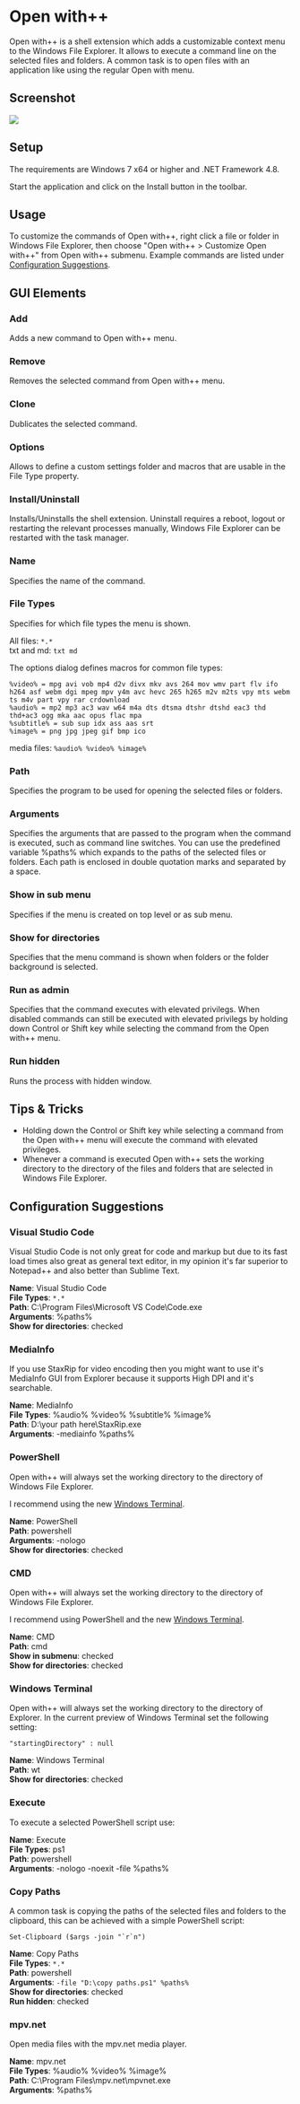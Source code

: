 
# Open with++

Open with++ is a shell extension which adds a customizable context menu to the Windows File Explorer. It allows to execute a command line on the selected files and folders. A common task is to open files with an application like using the regular Open with menu.

## Screenshot

![](https://raw.githubusercontent.com/stax76/OpenWithPlusPlus/master/Main.png)

## Setup

The requirements are Windows 7 x64 or higher and .NET Framework 4.8.

Start the application and click on the Install button in the toolbar.

## Usage

To customize the commands of Open with++, right click a file or folder in Windows File Explorer, then choose "Open with++ > Customize Open with++" from Open with++ submenu. Example commands are listed under [Configuration Suggestions](#configuration-suggestions).

## GUI Elements

### Add

Adds a new command to Open with++ menu.

### Remove

Removes the selected command from Open with++ menu.

### Clone

Dublicates the selected command.

### Options

Allows to define a custom settings folder and macros that are usable in the File Type property.

### Install/Uninstall

Installs/Uninstalls the shell extension. Uninstall requires a reboot, logout or restarting the relevant processes manually, Windows File Explorer can be restarted with the task manager.

### Name

Specifies the name of the command.

### File Types

Specifies for which file types the menu is shown.

All files: `*.*`  
txt and md: `txt md`  

The options dialog defines macros for common file types:

```
%video% = mpg avi vob mp4 d2v divx mkv avs 264 mov wmv part flv ifo h264 asf webm dgi mpeg mpv y4m avc hevc 265 h265 m2v m2ts vpy mts webm ts m4v part vpy rar crdownload
%audio% = mp2 mp3 ac3 wav w64 m4a dts dtsma dtshr dtshd eac3 thd thd+ac3 ogg mka aac opus flac mpa
%subtitle% = sub sup idx ass aas srt
%image% = png jpg jpeg gif bmp ico
```

media files: `%audio% %video% %image%`  

### Path

Specifies the program to be used for opening the selected files or folders.

### Arguments

Specifies the arguments that are passed to the program when the command is executed, such as command line switches. You can use the predefined variable %paths% which expands to the paths of the selected files or folders. Each path is enclosed in double quotation marks and separated by a space.

### Show in sub menu

Specifies if the menu is created on top level or as sub menu.

### Show for directories

Specifies that the menu command is shown when folders or the folder background is selected.

### Run as admin

Specifies that the command executes with elevated privilegs. When disabled commands can still be executed with elevated privilegs by holding down Control or Shift key while selecting the command from the Open with++ menu.

### Run hidden

Runs the process with hidden window.

## Tips & Tricks

- Holding down the Control or Shift key while selecting a command from the Open with++ menu will execute the command with elevated privileges.
- Whenever a command is executed Open with++ sets the working directory to the directory of the files and folders that are selected in Windows File Explorer.

## Configuration Suggestions

### Visual Studio Code

Visual Studio Code is not only great for code and markup but due to its fast load times also great as general text editor, in my opinion it's far superior to Notepad++ and also better than Sublime Text.

**Name**: Visual Studio Code  
**File Types**: `*.*`  
**Path**: C:\Program Files\Microsoft VS Code\Code.exe  
**Arguments**: %paths%  
**Show for directories**: checked

### MediaInfo

If you use StaxRip for video encoding then you might want to use it's MediaInfo GUI from Explorer because it supports High DPI and it's searchable.

**Name**: MediaInfo  
**File Types**: %audio% %video% %subtitle% %image%  
**Path**: D:\your path here\StaxRip.exe  
**Arguments**: -mediainfo %paths%  

### PowerShell

Open with++ will always set the working directory to the directory of Windows File Explorer.

I recommend using the new [Windows Terminal](https://www.microsoft.com/en-us/p/windows-terminal-preview/9n0dx20hk701?activetab=pivot:overviewtab).

**Name**: PowerShell  
**Path**: powershell  
**Arguments**: -nologo  
**Show for directories**: checked  

### CMD

Open with++ will always set the working directory to the directory of Windows File Explorer.

I recommend using PowerShell and the new [Windows Terminal](https://www.microsoft.com/en-us/p/windows-terminal-preview/9n0dx20hk701?activetab=pivot:overviewtab).

**Name**: CMD  
**Path**: cmd  
**Show in submenu**: checked  
**Show for directories**: checked  

### Windows Terminal

Open with++ will always set the working directory to the directory of Explorer. In the current preview of Windows Terminal set the following setting:

    "startingDirectory" : null

**Name**: Windows Terminal  
**Path**: wt  
**Show for directories**: checked  

### Execute

To execute a selected PowerShell script use:

**Name**: Execute  
**File Types**: ps1  
**Path**: powershell  
**Arguments**: -nologo -noexit -file %paths%  

### Copy Paths

A common task is copying the paths of the selected files and folders to the clipboard, this can be achieved with a simple PowerShell script:

```Set-Clipboard ($args -join "`r`n")```

**Name**: Copy Paths  
**File Types**: `*.*`  
**Path**: powershell  
**Arguments**: `-file "D:\copy paths.ps1" %paths%`  
**Show for directories**: checked  
**Run hidden**: checked  

### mpv.net

Open media files with the mpv.net media player.

**Name**: mpv.net  
**File Types**: %audio% %video% %image%  
**Path**: C:\Program Files\mpv.net\mpvnet.exe  
**Arguments**: %paths%  